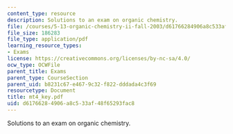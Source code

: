```yaml
---
content_type: resource
description: Solutions to an exam on organic chemistry.
file: /courses/5-13-organic-chemistry-ii-fall-2003/d61766284906a8c533af48f65293fac8_mt4_key.pdf
file_size: 186283
file_type: application/pdf
learning_resource_types:
- Exams
license: https://creativecommons.org/licenses/by-nc-sa/4.0/
ocw_type: OCWFile
parent_title: Exams
parent_type: CourseSection
parent_uid: b8231c67-e467-9c32-f822-dddada4c3f69
resourcetype: Document
title: mt4_key.pdf
uid: d6176628-4906-a8c5-33af-48f65293fac8
---
```

Solutions to an exam on organic chemistry.